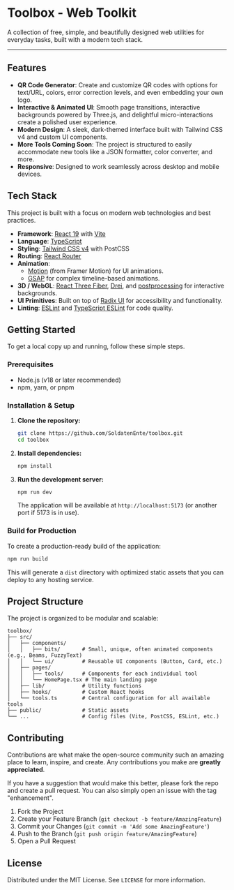 # Toolbox - Web Toolkit

A collection of free, simple, and beautifully designed web utilities for everyday tasks, built with a modern tech stack.

 <!-- **[Live Demo](https://url.com)**  Currently no demo available -->

---

## Features

- **QR Code Generator**: Create and customize QR codes with options for text/URL, colors, error correction levels, and even embedding your own logo.
- **Interactive & Animated UI**: Smooth page transitions, interactive backgrounds powered by Three.js, and delightful micro-interactions create a polished user experience.
- **Modern Design**: A sleek, dark-themed interface built with Tailwind CSS v4 and custom UI components.
- **More Tools Coming Soon**: The project is structured to easily accommodate new tools like a JSON formatter, color converter, and more.
- **Responsive**: Designed to work seamlessly across desktop and mobile devices.

## Tech Stack

This project is built with a focus on modern web technologies and best practices.

- **Framework**: [React 19](https://react.dev/) with [Vite](https://vitejs.dev/)
- **Language**: [TypeScript](https://www.typescriptlang.org/)
- **Styling**: [Tailwind CSS v4](https://tailwindcss.com/) with PostCSS
- **Routing**: [React Router](https://reactrouter.com/)
- **Animation**:
  - [Motion](https://motion.dev/) (from Framer Motion) for UI animations.
  - [GSAP](https://gsap.com/) for complex timeline-based animations.
- **3D / WebGL**: [React Three Fiber](https://docs.pmnd.rs/react-three-fiber), [Drei](https://github.com/pmndrs/drei), and [postprocessing](https://github.com/pmndrs/postprocessing) for interactive backgrounds.
- **UI Primitives**: Built on top of [Radix UI](https://www.radix-ui.com/) for accessibility and functionality.
- **Linting**: [ESLint](https://eslint.org/) and [TypeScript ESLint](https://typescript-eslint.io/) for code quality.

## Getting Started

To get a local copy up and running, follow these simple steps.

### Prerequisites

- Node.js (v18 or later recommended)
- npm, yarn, or pnpm

### Installation & Setup

1.  **Clone the repository:**

    ```sh
    git clone https://github.com/SoldatenEnte/toolbox.git
    cd toolbox
    ```

2.  **Install dependencies:**

    ```sh
    npm install
    ```

3.  **Run the development server:**
    ```sh
    npm run dev
    ```
    The application will be available at `http://localhost:5173` (or another port if 5173 is in use).

### Build for Production

To create a production-ready build of the application:

```sh
npm run build
```

This will generate a `dist` directory with optimized static assets that you can deploy to any hosting service.

## Project Structure

The project is organized to be modular and scalable:

```
toolbox/
├── src/
│   ├── components/
│   │   ├── bits/       # Small, unique, often animated components (e.g., Beams, FuzzyText)
│   │   └── ui/         # Reusable UI components (Button, Card, etc.)
│   ├── pages/
│   │   ├── tools/      # Components for each individual tool
│   │   └── HomePage.tsx # The main landing page
│   ├── lib/            # Utility functions
│   ├── hooks/          # Custom React hooks
│   └── tools.ts        # Central configuration for all available tools
├── public/             # Static assets
└── ...                 # Config files (Vite, PostCSS, ESLint, etc.)
```

## Contributing

Contributions are what make the open-source community such an amazing place to learn, inspire, and create. Any contributions you make are **greatly appreciated**.

If you have a suggestion that would make this better, please fork the repo and create a pull request. You can also simply open an issue with the tag "enhancement".

1.  Fork the Project
2.  Create your Feature Branch (`git checkout -b feature/AmazingFeature`)
3.  Commit your Changes (`git commit -m 'Add some AmazingFeature'`)
4.  Push to the Branch (`git push origin feature/AmazingFeature`)
5.  Open a Pull Request

## License

Distributed under the MIT License. See `LICENSE` for more information.
